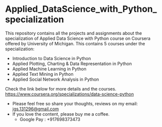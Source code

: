 # Applied_DataScience_with_Python_specialization
This repository contains all the projects and assignments about the specialization of Applied Data Science with Python course on Coursera offered by University of Michigan.
This contains 5 courses under the specialization:
- Introduction to Data Science in Python
- Applied Plotting, Charting & Data Representation in Python
- Applied Machine Learning in Python
- Applied Text Mining in Python
- Applied Social Network Analysis in Python

Check the link below for more details and the courses.
https://www.coursera.org/specializations/data-science-python

- Please feel free so share your thoughts, reviews on my email: jgs.131296@gmail.com
- If you love the content, please buy me a coffee. 
  - Google Pay : +917698373473
